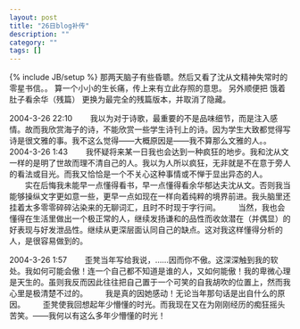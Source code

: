 ```yaml
---
layout: post
title: "26日blog补传"
description: ""
category: ""
tags: []
---
```

{% include JB/setup %}
那两天脑子有些昏聩。然后又看了沈从文精神失常时的零星书信。。
算一个小小的生长痛，传上来有立此存照的意思。
另外顺便把 饿着肚子看余华（残篇） 更换为最完全的残篇版本，并取消了隐藏。

2004-3-26 22:10
　　我以为对于诗歌，最重要的不是品味细节，而是注入感情。故而我欣赏海子的诗，不能欣赏一些学生诗刊上的诗。因为学生大致都觉得写诗是很文雅的事。我不这么觉得——大概原因是——我不算那么文雅的人。。
2004-3-26 1:43
　　我怀疑将来某一日我也会达到一种疯狂的地步。我和沈从文一样的是明了世故而理不清自己的人。我以为人所以疯狂，无非就是不在意于旁人的看法或目光。而我又恰恰是一个不关心这种事情或不惮于显出异态的人。
　　实在后悔我未能早一点懂得看书，早一点懂得看余华郁达夫沈从文。否则我当能够操纵文字更如意一些，更早一点如现在一样向着纯粹的境界前进。我头脑里还挂着太多零零碎碎沾染来的无聊词汇，且时不时现于字行间。
　　当然，我也会懂得在生活里做出一个极正常的人，继续发扬谦和的品性而收敛潜在（并偶显）的好表现与好发泄品性。继续从更深层面认同自己的缺点。这对我这样懂得分析的人，是很容易做到的。

2004-3-26 1:57
　　歪凳当年写给我说，……因而你不傲。这深深触到我的软处。我如何可能会傲！连一个自己都不知道是谁的人，又如何能傲！我的卑微心理是天生的。虽则我反而因此往往把自己置于一个可笑的自我胡吹的位置上，然而我心里是极清楚不过的。
　　我是真的因她感动！无论当年那句话是出自什么的原因。
　　歪凳使我回想起年少懵懂的时光。而我现在又在为刚刚经历的痴狂摇头苦笑。——我何以有这么多年少懵懂的时光！